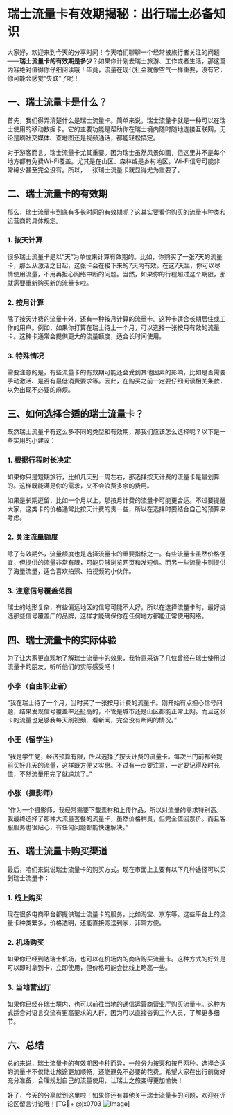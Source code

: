 # 瑞士流量卡有效期揭秘：出行瑞士必备知识

大家好，欢迎来到今天的分享时间！今天咱们聊聊一个经常被旅行者关注的问题——**瑞士流量卡的有效期是多少**？如果你计划去瑞士旅游、工作或者生活，那这篇内容绝对值得你仔细阅读哦！毕竟，流量在现代社会就像空气一样重要，没有它，你可能会感觉“失联”了呢！

## 一、瑞士流量卡是什么？

首先，我们得弄清楚什么是瑞士流量卡。简单来说，瑞士流量卡就是一种可以在瑞士使用的移动数据卡。它的主要功能是帮助你在瑞士境内随时随地连接互联网，无论是刷社交媒体、查地图还是视频通话，都能轻松搞定。

对于游客而言，瑞士流量卡尤其重要。因为瑞士虽然风景如画，但这里并不是每个地方都有免费Wi-Fi覆盖。尤其是在山区、森林或是乡村地区，Wi-Fi信号可能非常稀少甚至完全没有。所以，一张瑞士流量卡就显得尤为重要了。

## 二、瑞士流量卡的有效期

那么，瑞士流量卡到底有多长时间的有效期呢？这其实要看你购买的流量卡种类和运营商的具体规定。

### 1. **按天计算**
很多瑞士流量卡是以“天”为单位来计算有效期的。比如，你购买了一张7天的流量卡，那么从激活之日起，这张卡会在接下来的7天内有效。在这7天里，你可以尽情使用流量，不用再担心网络中断的问题。当然，如果你的行程超过这个期限，那就需要重新购买新的流量卡啦。

### 2. **按月计算**
除了按天计费的流量卡外，还有一种按月计算的流量卡。这种卡适合长期居住或工作的用户。例如，如果你打算在瑞士待上一个月，可以选择一张按月有效的流量卡。这种卡通常会提供更大的流量额度，适合长时间使用。

### 3. **特殊情况**
需要注意的是，有些流量卡的有效期可能还会受到其他因素的影响，比如是否需要手动激活、是否有最低消费要求等。因此，在购买之前一定要仔细阅读相关条款，以免出现不必要的麻烦。

## 三、如何选择合适的瑞士流量卡？

既然瑞士流量卡有这么多不同的类型和有效期，那我们应该怎么选择呢？以下是一些实用的小建议：

### 1. **根据行程时长决定**
如果你只是短期旅行，比如几天到一周左右，那选择按天计费的流量卡是最划算的。这样既能满足你的需求，又不会浪费多余的费用。

如果是长期逗留，比如一个月以上，那按月计费的流量卡可能更合适。不过要提醒大家，这类卡的价格通常比按天计费的贵一些，所以在选择时要结合自己的预算来考虑。

### 2. **关注流量额度**
除了有效期外，流量额度也是选择流量卡的重要指标之一。有些流量卡虽然价格便宜，但提供的流量非常有限，可能只够浏览网页和发短信。而另一些流量卡则提供了海量流量，适合喜欢拍照、拍视频的小伙伴。

### 3. **注意信号覆盖范围**
瑞士的地形复杂，有些偏远地区的信号可能不太好。所以在选择流量卡时，最好挑选那些信号覆盖广的品牌，这样才能确保你在任何地方都能正常使用网络。

## 四、瑞士流量卡的实际体验

为了让大家更直观地了解瑞士流量卡的效果，我特意采访了几位曾经在瑞士使用过流量卡的朋友，听听他们的实际感受吧！

### 小李（自由职业者）
“我在瑞士待了一个月，当时买了一张按月计费的流量卡。刚开始有点担心信号问题，结果发现信号覆盖率还挺高的，不管是城市还是山区都能正常上网。而且这张卡的流量也足够我每天刷视频、看新闻，完全没有断网的情况。”

### 小王（留学生）
“我是学生党，经济预算有限，所以选择了按天计费的流量卡。每次出门前都会提前买好几天的流量，这样既方便又实惠。不过有一点要注意，一定要记得及时充值，不然流量用完了就尴尬了。”

### 小张（摄影师）
“作为一个摄影师，我经常需要下载素材和上传作品，所以对流量的需求特别高。我最终选择了那种大流量套餐的流量卡，虽然价格稍贵，但完全值回票价。而且客服服务也很贴心，有任何问题都能快速解决。”

## 五、瑞士流量卡购买渠道

最后，咱们来说说瑞士流量卡的购买方式。现在市面上主要有以下几种途径可以买到瑞士流量卡：

### 1. **线上购买**
现在很多电商平台都提供瑞士流量卡的服务，比如淘宝、京东等。这些平台上的流量卡种类繁多，价格透明，还能直接寄送到家，非常方便。

### 2. **机场购买**
如果你已经到达瑞士机场，也可以在机场内的商店购买流量卡。这种方式的好处是可以即时拿到卡，立即使用，但价格可能会比线上略高一些。

### 3. **当地营业厅**
如果你已经在瑞士境内，也可以前往当地的通信运营商营业厅购买流量卡。这种方式适合对语言交流有更高要求的人群，因为可以直接咨询工作人员，了解更多细节。

## 六、总结

总的来说，瑞士流量卡的有效期因卡种而异，一般分为按天和按月两种。选择合适的流量卡不仅能让旅途更加顺畅，还能避免不必要的花费。希望大家在出行前做好充分准备，合理规划自己的流量使用，让瑞士之旅变得更加愉快！

好了，今天的分享就到这里啦！如果你还有其他关于瑞士流量卡的问题，欢迎在评论区留言讨论哦！[TG💪+ @jx0703 ![Image](https://github.com/user-attachments/assets/dbca1d08-cadb-493c-b0ec-ad6f7a83f270)]